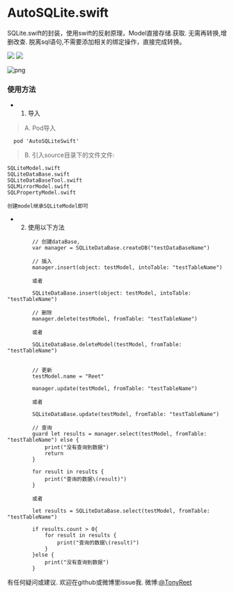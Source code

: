 # AutoSQLite.swift
SQLite.swift的封装，使用swift的反射原理，Model直接存储.获取. 无需再转换,增删改查. 脱离sql语句,不需要添加相关的绑定操作，直接完成转换。

[![](https://img.shields.io/badge/Supported-iOS8-4BC51D.svg?style=flat-square)](https://github.com/TonyReet/TYSnapshotScroll)   [![](https://img.shields.io/badge/Swift-compatible-4BC51D.svg?style=flat-square)](https://github.com/TonyReet/TYSnapshotScroll)

![png](Snapshot.png)

### 使用方法
* 1. 导入   

>A. Pod导入

```
  pod 'AutoSQLiteSwift'
```

>B. 引入source目录下的文件文件:

```
SQLiteModel.swift
SQLiteDataBase.swift
SQLiteDataBaseTool.swift
SQLMirrorModel.swift
SQLPropertyModel.swift

创建model继承SQLiteModel即可
```

- 2. 使用以下方法

```
        // 创建dataBase,
        var manager = SQLiteDataBase.createDB("testDataBaseName")
```

```
        // 插入
        manager.insert(object: testModel, intoTable: "testTableName")
        
        或者
        
        SQLiteDataBase.insert(object: testModel, intoTable: "testTableName")
```

```     
        // 删除
        manager.delete(testModel, fromTable: "testTableName")
        
        或者
        
        SQLiteDataBase.deleteModel(testModel, fromTable: "testTableName")
        
```

```
        // 更新
        testModel.name = "Reet"

        manager.update(testModel, fromTable: "testTableName")
        
        或者
        
        SQLiteDataBase.update(testModel, fromTable: "testTableName")
```

```
        // 查询
        guard let results = manager.select(testModel, fromTable: "testTableName") else {
            print("没有查询到数据")
            return
        }

        for result in results {
            print("查询的数据\(result)")
        }
        
        或者
        
        let results = SQLiteDataBase.select(testModel, fromTable: "testTableName")

        if results.count > 0{
            for result in results {
                print("查询的数据\(result)")
            }
        }else {
            print("没有查询到数据")
        }

```

有任何疑问或建议. 欢迎在github或微博里issue我. 
微博:[@TonyReet](http://weibo.com/u/3648931023)

